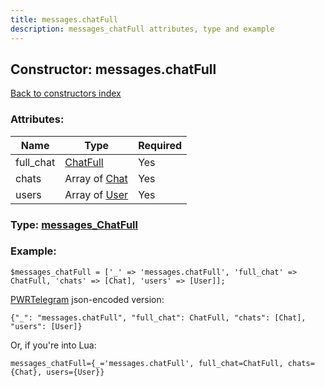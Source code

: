 ```yaml
---
title: messages.chatFull
description: messages_chatFull attributes, type and example
---
```

## Constructor: messages.chatFull  
[Back to constructors index](index.md)



### Attributes:

| Name     |    Type       | Required |
|----------|---------------|----------|
|full\_chat|[ChatFull](../types/ChatFull.md) | Yes|
|chats|Array of [Chat](../types/Chat.md) | Yes|
|users|Array of [User](../types/User.md) | Yes|



### Type: [messages\_ChatFull](../types/messages_ChatFull.md)


### Example:

```
$messages_chatFull = ['_' => 'messages.chatFull', 'full_chat' => ChatFull, 'chats' => [Chat], 'users' => [User]];
```  

[PWRTelegram](https://pwrtelegram.xyz) json-encoded version:

```
{"_": "messages.chatFull", "full_chat": ChatFull, "chats": [Chat], "users": [User]}
```


Or, if you're into Lua:  


```
messages_chatFull={_='messages.chatFull', full_chat=ChatFull, chats={Chat}, users={User}}

```


